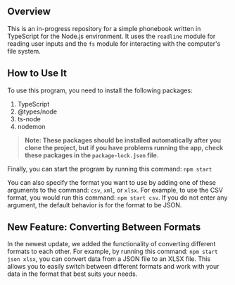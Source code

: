 ## Overview

This is an in-progress repository for a simple phonebook written in TypeScript for the Node.js environment. It uses the `readline` module for reading user inputs and the `fs` module for interacting with the computer's file system.

## How to Use It

To use this program, you need to install the following packages:

1. TypeScript
2. @types/node
3. ts-node
4. nodemon

> **Note: These packages should be installed automatically after you clone the project, but if you have problems running the app, check these packages in the `package-lock.json` file.**

Finally, you can start the program by running this command: `npm start`

You can also specify the format you want to use by adding one of these arguments to the command: `csv`, `xml`, or `xlsx`. For example, to use the CSV format, you would run this command: `npm start csv`. If you do not enter any argument, the default behavior is for the format to be JSON.

## New Feature: Converting Between Formats

In the newest update, we added the functionality of converting different formats to each other. For example, by running this command: `npm start json xlsx`, you can convert data from a JSON file to an XLSX file. This allows you to easily switch between different formats and work with your data in the format that best suits your needs.
